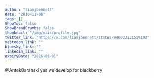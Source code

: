 ```yaml
---
author: "liamjbennett"
date: "2010-11-06"
tags: []
ShowToc: false
ShowBreadCrumbs: false
thumbnail: "/img/main/profile.jpg"
twitter_link: "https://x.com/liamjbennett/status/946033131528192"
mastodon_link: ""
bluesky_link: ""
linkedin_link: ""
expiryDate: "2016-01-01"
---
```


@AntekBaranski yes we develop for blackberry

